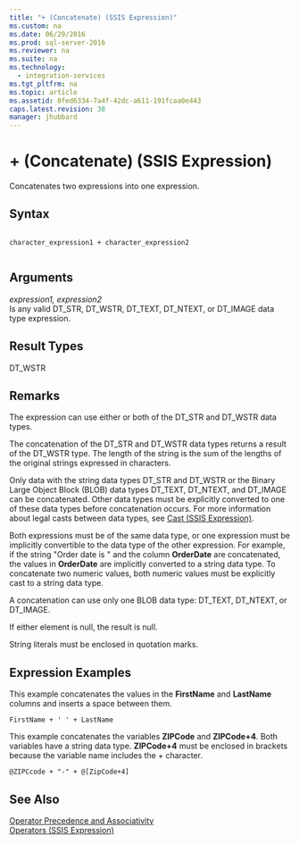 ```yaml
---
title: "+ (Concatenate) (SSIS Expression)"
ms.custom: na
ms.date: 06/29/2016
ms.prod: sql-server-2016
ms.reviewer: na
ms.suite: na
ms.technology: 
  - integration-services
ms.tgt_pltfrm: na
ms.topic: article
ms.assetid: 0fed6334-7a4f-42dc-a611-191fcaa0e443
caps.latest.revision: 38
manager: jhubbard
---
```

# + (Concatenate) (SSIS Expression)
Concatenates two expressions into one expression.  
  
## Syntax  
  
```  
  
character_expression1 + character_expression2  
  
```  
  
## Arguments  
 *expression1, expression2*  
 Is any valid DT_STR, DT_WSTR, DT_TEXT, DT_NTEXT, or DT_IMAGE data type expression.  
  
## Result Types  
 DT_WSTR  
  
## Remarks  
 The expression can use either or both of the DT_STR and DT_WSTR data types.  
  
 The concatenation of the DT_STR and DT_WSTR data types returns a result of the DT_WSTR type. The length of the string is the sum of the lengths of the original strings expressed in characters.  
  
 Only data with the string data types DT_STR and DT_WSTR or the Binary Large Object Block (BLOB) data types DT_TEXT, DT_NTEXT, and DT_IMAGE can be concatenated. Other data types must be explicitly converted to one of these data types before concatenation occurs. For more information about legal casts between data types, see [Cast (SSIS Expression)](../../Topics/TopicNameNotContainA/Cast--SSIS-Expression-.md).  
  
 Both expressions must be of the same data type, or one expression must be implicitly convertible to the data type of the other expression. For example, if the string "Order date is " and the column **OrderDate** are concatenated, the values in **OrderDate** are implicitly converted to a string data type. To concatenate two numeric values, both numeric values must be explicitly cast to a string data type.  
  
 A concatenation can use only one BLOB data type: DT_TEXT, DT_NTEXT, or DT_IMAGE.  
  
 If either element is null, the result is null.  
  
 String literals must be enclosed in quotation marks.  
  
## Expression Examples  
 This example concatenates the values in the **FirstName** and **LastName** columns and inserts a space between them.  
  
```  
FirstName + ' ' + LastName  
```  
  
 This example concatenates the variables **ZIPCode** and **ZIPCode+4**. Both variables have a string data type. **ZIPCode+4** must be enclosed in brackets because the variable name includes the + character.  
  
```  
@ZIPCcode + "-" + @[ZipCode+4]  
```  
  
## See Also  
 [Operator Precedence and Associativity](../../Topics/TopicNameNotContainA/Operator-Precedence-and-Associativity.md)   
 [Operators (SSIS Expression)](../../Topics/TopicNameNotContainA/Operators--SSIS-Expression-.md)